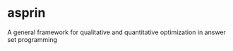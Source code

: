 # asprin
A general framework for qualitative and quantitative optimization in answer set programming
